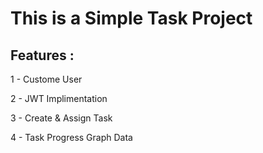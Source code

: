 # This is a Simple Task Project 

## Features : 
  1 - Custome User 

  2 - JWT Implimentation  
  
  3 - Create & Assign Task 
  
  4 - Task Progress Graph Data  